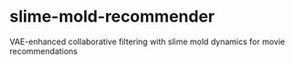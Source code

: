 # slime-mold-recommender
VAE-enhanced collaborative filtering with slime mold dynamics for movie recommendations
